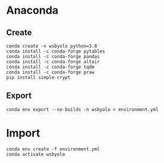# Anaconda

## Create
```
conda create -n wsbyolo python=3.8
conda install -c conda-forge pytables
conda install -c conda-forge pandas
conda install -c conda-forge altair
conda install -c conda-forge tqdm
conda install -c conda-forge praw
pip install simple-crypt
```

## Export
```
conda env export --no-builds -n wsbyolo > environment.yml
```

# Import
```
conda env create -f environment.yml
conda activate wsbyolo
```